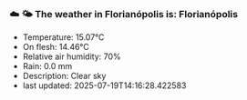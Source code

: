 ### ☁️ 🌤️  The weather in Florianópolis is: Florianópolis

- Temperature: 15.07°C
- On flesh: 14.46°C
- Relative air humidity: 70%
- Rain: 0.0 mm
- Description: Clear sky
- last updated: 2025-07-19T14:16:28.422583

